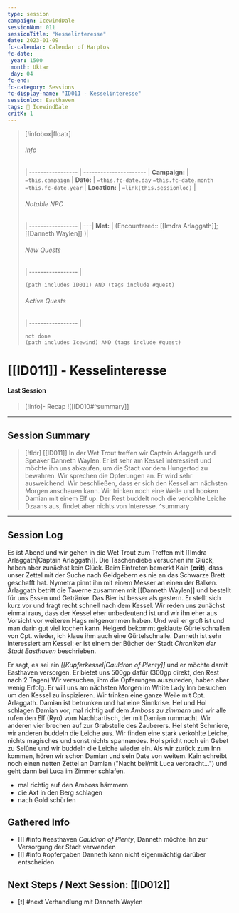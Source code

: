 ```yaml
---
type: session
campaign: IcewindDale
sessionNum: 011
sessionTitle: "Kesselinteresse"
date: 2023-01-09
fc-calendar: Calendar of Harptos
fc-date:
 year: 1500
 month: Uktar
 day: 04
fc-end:
fc-category: Sessions
fc-display-name: "ID011 - Kesselinteresse"
sessionloc: Easthaven
tags: 📅 IcewindDale
critK: 1
---
```

>[!infobox|floatr]
>###### Info
>  |
 > ----------------- | ---------------------- |
> **Campaign:** | `=this.campaign` |
> **Date:** | `=this.fc-date.day` `=this.fc-date.month` `=this.fc-date.year` |
> **Location:** | `=link(this.sessionloc)` |
> ###### Notable NPC
>  |
 > ----------------- | ---|
 > **Met:** | (Encountered:: [[Imdra Arlaggath]]; [[Danneth Waylen]] )|
 > ###### New Quests
>  |
 > ----------------- | 
 > ```tasks
 > (path includes ID011) AND (tags include #quest)
 > ```
 >###### Active Quests
>  |
 > ----------------- | 
 > ```tasks
 > not done
 > (path includes Icewind) AND (tags include #quest)
 > ```
# [[ID011]] - Kesselinteresse
#### Last Session
>[!info]- Recap
![[ID010#^summary]]

---

## Session Summary
> [!tldr] [[ID011]]
>In der Wet Trout treffen wir Captain Arlaggath und Speaker Danneth Waylen. Er ist sehr am Kessel interessiert und möchte ihn uns abkaufen, um die Stadt vor dem Hungertod zu bewahren. Wir sprechen die Opferungen an. Er wird sehr ausweichend. Wir beschließen, dass er sich den Kessel am nächsten Morgen anschauen kann. Wir trinken noch eine Weile und hooken Damian mit einem Elf up. Der Rest buddelt noch die verkohlte Leiche Dzaans aus, findet aber nichts von Interesse.
> ^summary
---

## Session Log
Es ist Abend und wir gehen in die Wet Trout zum Treffen mit [[Imdra Arlaggath|Captain Arlaggath]]. Die Taschendiebe versuchen ihr Glück, haben aber zunächst kein Glück. Beim Eintreten bemerkt Kain (**crit**), dass unser Zettel mit der Suche nach Geldgebern es nie an das Schwarze Brett geschafft hat. Nymetra pinnt ihn mit einem Messer an einen der Balken. Arlaggath betritt die Taverne zusammen mit [[Danneth Waylen]] und bestellt für uns Essen und Getränke. Das Bier ist besser als gestern.
Er stellt sich kurz vor und fragt recht schnell nach dem Kessel. Wir reden uns zunächst einmal raus, dass der Kessel eher unbedeutend ist und wir ihn eher aus Vorsicht vor weiteren Hags mitgenommen haben. Und weil er groß ist und man darin gut viel kochen kann.
Helgerd bekommt geklaute Gürtelschnallen von Cpt. wieder, ich klaue ihm auch eine Gürtelschnalle.
Danneth ist sehr interessiert am Kessel: er ist einem der Bücher der Stadt *Chroniken der Stadt Easthaven* beschrieben.

Er sagt, es sei ein *[[Kupferkessel|Cauldron of Plenty]]* und er möchte damit Easthaven versorgen. Er bietet uns 500gp dafür (300gp direkt, den Rest nach 2 Tagen)
Wir versuchen, ihm die Opferungen auszureden, haben aber wenig Erfolg. Er will uns am nächsten Morgen im White Lady Inn besuchen um den Kessel zu inspizieren.
Wir trinken eine ganze Weile mit Cpt. Arlaggath. Damian ist betrunken und hat eine Sinnkrise. Hel und Hol schlagen Damian vor, mal richtig auf dem *Amboss zu zimmern* und wir alle rufen den Elf (Ryo) vom Nachbartisch, der mit Damian rummacht. Wir anderen vier brechen auf zur Grabstelle des Zauberers.
Hel steht Schmiere, wir anderen buddeln die Leiche aus. Wir finden eine stark verkohlte Leiche, nichts magisches und sonst nichts spannendes. Hol spricht noch ein Gebet zu Selûne und wir buddeln die Leiche wieder ein.
Als wir zurück zum Inn kommen, hören wir schon Damian und sein Date von weitem. Kain schreibt noch einen netten Zettel an Damian ("Nacht bei/mit Luca verbracht...") und geht dann bei Luca im Zimmer schlafen.

- mal richtig auf den Amboss hämmern
- die Axt in den Berg schlagen
- nach Gold schürfen

## Gathered Info
- [I] #info #easthaven *Cauldron of Plenty*, Danneth möchte ihn zur Versorgung der Stadt verwenden
- [I] #info #opfergaben Danneth kann nicht eigenmächtig darüber entscheiden

## Next Steps / Next Session: [[ID012]]
- [t] #next Verhandlung mit Danneth Waylen